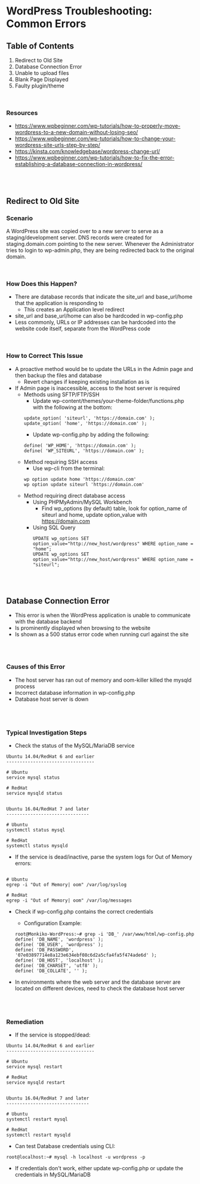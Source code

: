# WordPress Troubleshooting: Common Errors

## Table of Contents
1. Redirect to Old Site
2. Database Connection Error
3. Unable to upload files
4. Blank Page Displayed
5. Faulty plugin/theme
<p><br>
</p>

### Resources

* https://www.wpbeginner.com/wp-tutorials/how-to-properly-move-wordpress-to-a-new-domain-without-losing-seo/
* https://www.wpbeginner.com/wp-tutorials/how-to-change-your-wordpress-site-urls-step-by-step/
* https://kinsta.com/knowledgebase/wordpress-change-url/
* https://www.wpbeginner.com/wp-tutorials/how-to-fix-the-error-establishing-a-database-connection-in-wordpress/
<p><br>
<br>
</p>

## Redirect to Old Site

### Scenario

A WordPress site was copied over to a new server to serve as a staging/development server. DNS records were created for staging.domain.com pointing to the new server. Whenever the Administrator tries to login to wp-admin.php, they are being redirected back to the original domain.
<p><br>
</p>

### How Does this Happen?

* There are database records that indicate the site_url and base_url/home that the application is responding to
  * This creates an Application level redirect
* site_url and base_url/home can also be hardcoded in wp-config.php
* Less commonly, URLs or IP addresses can be hardcoded into the website code itself, separate from the WordPress code
<p><br>
</p>

### How to Correct This Issue

* A proactive method would be to update the URLs in the Admin page and then backup the files and database
  * Revert changes if keeping existing installation as is
* If Admin page is inaccessible, access to the host server is required
  * Methods using SFTP/FTP/SSH
    * Update wp-content/themes/your-theme-folder/functions.php with the following at the bottom:
    ```
    update_option( 'siteurl', 'https://domain.com' );
    update_option( 'home', 'https://domain.com' );
    ```
    * Update wp-config.php by adding the following:
    ```
    define( 'WP_HOME', 'https://domain.com' );
    define( 'WP_SITEURL', 'https://domain.com' );
    ```
  * Method requiring SSH access
    * Use wp-cli from the terminal:
    ```
    wp option update home 'https://domain.com'
    wp option update siteurl 'https://domain.com'
    ```
  * Method requiring direct database access
    * Using PHPMyAdmin/MySQL Workbench
      * Find wp_options (by default) table, look for option_name of siteurl and home, update option_value with https://domain.com
    * Using SQL Query
      ```
      UPDATE wp_options SET option_value="http://new_host/wordpress" WHERE option_name = "home";
      UPDATE wp_options SET option_value="http://new_host/wordpress" WHERE option_name = "siteurl";
      ```
<p><br>
<br>
</p>

## Database Connection Error

* This error is when the WordPress application is unable to communicate with the database backend
* Is prominently displayed when browsing to the website
* Is shown as a 500 status error code when running curl against the site
```

```
<p><br>
</p>

### Causes of this Error

* The host server has ran out of memory and oom-killer killed the mysqld process
* Incorrect database information in wp-config.php
* Database host server is down
<p><br>
<br>
</p>

### Typical Investigation Steps
* Check the status of the MySQL/MariaDB service

```
Ubuntu 14.04/RedHat 6 and earlier
---------------------------------

# Ubuntu
service mysql status

# RedHat
service mysqld status


Ubuntu 16.04/RedHat 7 and later
-------------------------------

# Ubuntu
systemctl status mysql

# RedHat
systemctl status mysqld
```

  * If the service is dead/inactive, parse the system logs for Out of Memory errors:

  ```

  # Ubuntu
  egrep -i "Out of Memory| oom" /var/log/syslog

  # RedHat
  egrep -i "Out of Memory| oom" /var/log/messages

  ```

* Check if wp-config.php contains the correct credentials
  * Configuration Example:

  ```
  root@Monkiko-WordPress:~# grep -i 'DB_' /var/www/html/wp-config.php
  define( 'DB_NAME', 'wordpress' );
  define( 'DB_USER', 'wordpress' );
  define( 'DB_PASSWORD', '07e03897714e8a123e634ebf08c6d2a5cfa4fa5f474ade6d' );
  define( 'DB_HOST', 'localhost' );
  define( 'DB_CHARSET', 'utf8' );
  define( 'DB_COLLATE', '' );
  ```

* In environments where the web server and the database server are located on different devices, need to check the database host server
<p><br>
<br>
</p>

### Remediation

* If the service is stopped/dead:

```
Ubuntu 14.04/RedHat 6 and earlier
---------------------------------

# Ubuntu
service mysql restart

# RedHat
service mysqld restart


Ubuntu 16.04/RedHat 7 and later
-------------------------------

# Ubuntu
systemctl restart mysql

# RedHat
systemctl restart mysqld
```

* Can test Database credentials using CLI:

```
root@localhost:~# mysql -h localhost -u wordpress -p
```

  * If credentials don't work, either update wp-config.php or update the credentials in MySQL/MariaDB
